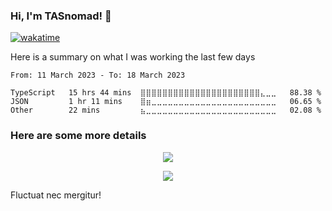 ### Hi, I'm TASnomad! 👋

[![wakatime](https://wakatime.com/badge/user/82e597ff-c0a7-4114-bfdd-e029a18875ac.svg)](https://wakatime.com/@82e597ff-c0a7-4114-bfdd-e029a18875ac)

Here is a summary on what I was working the last few days
<!--START_SECTION:waka-->

```text
From: 11 March 2023 - To: 18 March 2023

TypeScript   15 hrs 44 mins  ⣿⣿⣿⣿⣿⣿⣿⣿⣿⣿⣿⣿⣿⣿⣿⣿⣿⣿⣿⣿⣿⣿⣄⣀⣀   88.38 %
JSON         1 hr 11 mins    ⣿⣶⣀⣀⣀⣀⣀⣀⣀⣀⣀⣀⣀⣀⣀⣀⣀⣀⣀⣀⣀⣀⣀⣀⣀   06.65 %
Other        22 mins         ⣦⣀⣀⣀⣀⣀⣀⣀⣀⣀⣀⣀⣀⣀⣀⣀⣀⣀⣀⣀⣀⣀⣀⣀⣀   02.08 %
```

<!--END_SECTION:waka-->

### Here are some more details
<p align="center">
  <a href="https://github.com/TASnomad">
    <img align="center" src="https://github-readme-stats.vercel.app/api?username=TASnomad&show_icons=true&theme=nord&count_private=true&include_all_commits=true" />
  </a>
</p>

<p align="center">
  <a href="https://github.com/TASnomad">
    <img align="center" src="https://github-readme-stats.vercel.app/api/top-langs/?username=TASnomad&layout=compact&theme=nord&langs_count=10" />
  </a>
</p>

Fluctuat nec mergitur!
